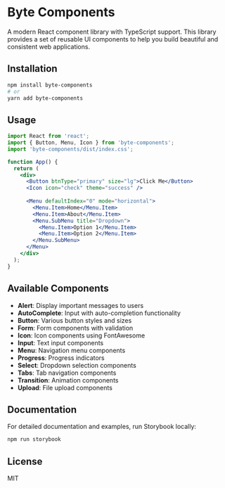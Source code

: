 # Byte Components

A modern React component library with TypeScript support. This library provides a set of reusable UI components to help you build beautiful and consistent web applications.

## Installation

```bash
npm install byte-components
# or
yarn add byte-components
```

## Usage

```jsx
import React from 'react';
import { Button, Menu, Icon } from 'byte-components';
import 'byte-components/dist/index.css';

function App() {
  return (
    <div>
      <Button btnType="primary" size="lg">Click Me</Button>
      <Icon icon="check" theme="success" />
      
      <Menu defaultIndex="0" mode="horizontal">
        <Menu.Item>Home</Menu.Item>
        <Menu.Item>About</Menu.Item>
        <Menu.SubMenu title="Dropdown">
          <Menu.Item>Option 1</Menu.Item>
          <Menu.Item>Option 2</Menu.Item>
        </Menu.SubMenu>
      </Menu>
    </div>
  );
}
```

## Available Components

- **Alert**: Display important messages to users
- **AutoComplete**: Input with auto-completion functionality
- **Button**: Various button styles and sizes
- **Form**: Form components with validation
- **Icon**: Icon components using FontAwesome
- **Input**: Text input components
- **Menu**: Navigation menu components
- **Progress**: Progress indicators
- **Select**: Dropdown selection components
- **Tabs**: Tab navigation components
- **Transition**: Animation components
- **Upload**: File upload components

## Documentation

For detailed documentation and examples, run Storybook locally:

```bash
npm run storybook
```

## License

MIT
